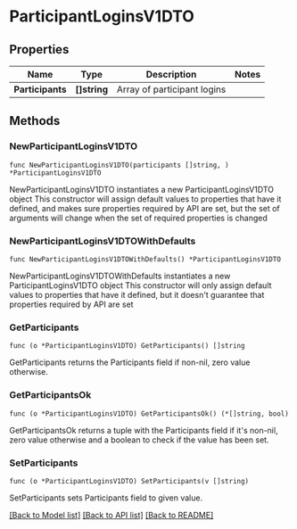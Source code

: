 # ParticipantLoginsV1DTO

## Properties

Name | Type | Description | Notes
------------ | ------------- | ------------- | -------------
**Participants** | **[]string** | Array of participant logins | 

## Methods

### NewParticipantLoginsV1DTO

`func NewParticipantLoginsV1DTO(participants []string, ) *ParticipantLoginsV1DTO`

NewParticipantLoginsV1DTO instantiates a new ParticipantLoginsV1DTO object
This constructor will assign default values to properties that have it defined,
and makes sure properties required by API are set, but the set of arguments
will change when the set of required properties is changed

### NewParticipantLoginsV1DTOWithDefaults

`func NewParticipantLoginsV1DTOWithDefaults() *ParticipantLoginsV1DTO`

NewParticipantLoginsV1DTOWithDefaults instantiates a new ParticipantLoginsV1DTO object
This constructor will only assign default values to properties that have it defined,
but it doesn't guarantee that properties required by API are set

### GetParticipants

`func (o *ParticipantLoginsV1DTO) GetParticipants() []string`

GetParticipants returns the Participants field if non-nil, zero value otherwise.

### GetParticipantsOk

`func (o *ParticipantLoginsV1DTO) GetParticipantsOk() (*[]string, bool)`

GetParticipantsOk returns a tuple with the Participants field if it's non-nil, zero value otherwise
and a boolean to check if the value has been set.

### SetParticipants

`func (o *ParticipantLoginsV1DTO) SetParticipants(v []string)`

SetParticipants sets Participants field to given value.



[[Back to Model list]](../README.md#documentation-for-models) [[Back to API list]](../README.md#documentation-for-api-endpoints) [[Back to README]](../README.md)


